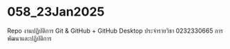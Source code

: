 # 058_23Jan2025
Repo งานปฏิบัติการ Git &amp; GitHub + GitHub Desktop ประจำรายวิชา 0232330665 การพัฒนาและปฏิบัติการ 
